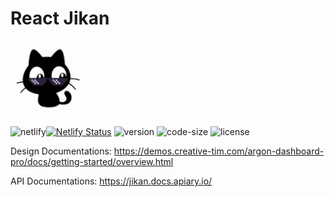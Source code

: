# React Jikan

<img src="https://raw.githubusercontent.com/tronghieu60s/react-jikan/master/public/images/logo.png" width="120" />

![netlify](https://img.shields.io/netlify/ab13cc54-f87c-416c-a19c-f1605ec6c48a)[![Netlify Status](https://api.netlify.com/api/v1/badges/ab13cc54-f87c-416c-a19c-f1605ec6c48a/deploy-status)](https://app.netlify.com/sites/react-jikan/deploys)
![version](https://img.shields.io/github/package-json/v/tronghieu60s/react-jikan)
![code-size](https://img.shields.io/github/languages/code-size/tronghieu60s/react-jikan)
![license](https://img.shields.io/github/license/tronghieu60s/react-jikan)

Design Documentations: https://demos.creative-tim.com/argon-dashboard-pro/docs/getting-started/overview.html

API Documentations: https://jikan.docs.apiary.io/
